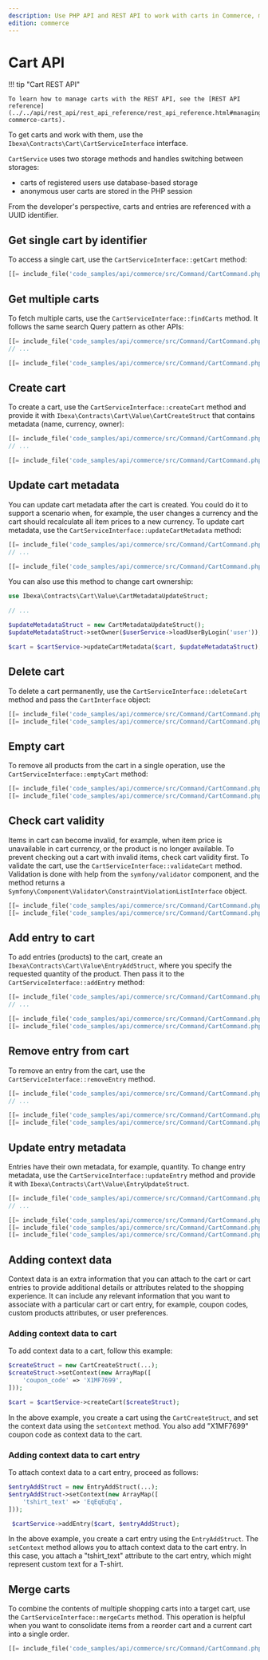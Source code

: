 ```yaml
---
description: Use PHP API and REST API to work with carts in Commerce, manage cart entries, or validate products.
edition: commerce
---
```


# Cart API

!!! tip "Cart REST API"

    To learn how to manage carts with the REST API, see the [REST API reference](../../api/rest_api/rest_api_reference/rest_api_reference.html#managing-commerce-carts).

To get carts and work with them, use the `Ibexa\Contracts\Cart\CartServiceInterface` interface.

`CartService` uses two storage methods and handles switching between storages:

- carts of registered users use database-based storage
- anonymous user carts are stored in the PHP session

From the developer's perspective, carts and entries are referenced with a UUID identifier.

## Get single cart by identifier

To access a single cart, use the `CartServiceInterface::getCart` method:

``` php
[[= include_file('code_samples/api/commerce/src/Command/CartCommand.php', 88, 91) =]]
```

## Get multiple carts

To fetch multiple carts, use the `CartServiceInterface::findCarts` method.
It follows the same search Query pattern as other APIs:

``` php
[[= include_file('code_samples/api/commerce/src/Command/CartCommand.php', 10, 11) =]]
// ...

[[= include_file('code_samples/api/commerce/src/Command/CartCommand.php', 74, 83) =]]
```

## Create cart

To create a cart, use the `CartServiceInterface::createCart` method and provide it with `Ibexa\Contracts\Cart\Value\CartCreateStruct` that contains metadata (name, currency, owner):

``` php
[[= include_file('code_samples/api/commerce/src/Command/CartCommand.php', 8, 9) =]]
// ...

[[= include_file('code_samples/api/commerce/src/Command/CartCommand.php', 95, 104) =]]
```

## Update cart metadata

You can update cart metadata after the cart is created.
You could do it to support a scenario when, for example, the user changes a currency and the cart should recalculate all item prices to a new currency.
To update cart metadata, use the `CartServiceInterface::updateCartMetadata` method:

``` php
[[= include_file('code_samples/api/commerce/src/Command/CartCommand.php', 9, 10) =]]
// ...

[[= include_file('code_samples/api/commerce/src/Command/CartCommand.php', 107, 114) =]]
```

You can also use this method to change cart ownership:

``` php
use Ibexa\Contracts\Cart\Value\CartMetadataUpdateStruct;

// ...

$updateMetadataStruct = new CartMetadataUpdateStruct();
$updateMetadataStruct->setOwner($userService->loadUserByLogin('user'));

$cart = $cartService->updateCartMetadata($cart, $updateMetadataStruct);
```

## Delete cart

To delete a cart permanently, use the `CartServiceInterface::deleteCart` method and pass the `CartInterface` object:

``` php
[[= include_file('code_samples/api/commerce/src/Command/CartCommand.php', 88, 89) =]]
[[= include_file('code_samples/api/commerce/src/Command/CartCommand.php', 149, 150) =]]
```

## Empty cart

To remove all products from the cart in a single operation, use the `CartServiceInterface::emptyCart` method:

``` php
[[= include_file('code_samples/api/commerce/src/Command/CartCommand.php', 88, 89) =]]
[[= include_file('code_samples/api/commerce/src/Command/CartCommand.php', 116, 117) =]]
```

## Check cart validity

Items in cart can become invalid, for example, when item price is unavailable in cart currency, or the product is no longer available.
To prevent checking out a cart with invalid items, check cart validity first.
To validate the cart, use the `CartServiceInterface::validateCart` method.
Validation is done with help from the `symfony/validator` component, and the method returns a `Symfony\Component\Validator\ConstraintViolationListInterface` object.

``` php
[[= include_file('code_samples/api/commerce/src/Command/CartCommand.php', 88, 89) =]]
[[= include_file('code_samples/api/commerce/src/Command/CartCommand.php', 119, 120) =]]
```

## Add entry to cart

To add entries (products) to the cart, create an `Ibexa\Contracts\Cart\Value\EntryAddStruct`, where you specify the requested quantity of the product.
Then pass it to the `CartServiceInterface::addEntry` method:

``` php
[[= include_file('code_samples/api/commerce/src/Command/CartCommand.php', 11, 12) =]]
// ...

[[= include_file('code_samples/api/commerce/src/Command/CartCommand.php', 88, 89) =]]
[[= include_file('code_samples/api/commerce/src/Command/CartCommand.php', 124, 131) =]]
```

## Remove entry from cart

To remove an entry from the cart, use the `CartServiceInterface::removeEntry` method.

``` php
[[= include_file('code_samples/api/commerce/src/Command/CartCommand.php', 11, 12) =]]
// ...

[[= include_file('code_samples/api/commerce/src/Command/CartCommand.php', 88, 89) =]]
[[= include_file('code_samples/api/commerce/src/Command/CartCommand.php', 134, 137) =]]
```

## Update entry metadata

Entries have their own metadata, for example, quantity.
To change entry metadata, use the `CartServiceInterface::updateEntry` method and provide it with `Ibexa\Contracts\Cart\Value\EntryUpdateStruct`.

``` php
[[= include_file('code_samples/api/commerce/src/Command/CartCommand.php', 12, 13) =]]
// ...

[[= include_file('code_samples/api/commerce/src/Command/CartCommand.php', 88, 89) =]]
[[= include_file('code_samples/api/commerce/src/Command/CartCommand.php', 129, 130) =]]
[[= include_file('code_samples/api/commerce/src/Command/CartCommand.php', 139, 147) =]]
```

## Adding context data

Context data is an extra information that you can attach to the cart or cart entries to provide additional details or attributes related to the shopping experience.
It can include any relevant information that you want to associate with a particular cart or cart entry, for example, coupon codes, custom products attributes, or user preferences.

### Adding context data to cart

To add context data to a cart, follow this example:

```php
$createStruct = new CartCreateStruct(...);
$createStruct->setContext(new ArrayMap([
    'coupon_code' => 'X1MF7699',
]));

$cart = $cartService->createCart($createStruct);
```

In the above example, you create a cart using the `CartCreateStruct`, and set the context data using the `setContext` method.
You also add "X1MF7699" coupon code as context data to the cart.

### Adding context data to cart entry

To attach context data to a cart entry, proceed as follows:

```php
$entryAddStruct = new EntryAddStruct(...);
$entryAddStruct->setContext(new ArrayMap([
    'tshirt_text' => 'EqEqEqEq',
]));

 $cartService->addEntry($cart, $entryAddStruct);
```

In the above example, you create a cart entry using the `EntryAddStruct`.
The `setContext` method allows you to attach context data to the cart entry.
In this case, you attach a "tshirt_text" attribute to the cart entry, which might represent custom text for a T-shirt.

## Merge carts

To combine the contents of multiple shopping carts into a target cart, use the `CartServiceInterface::mergeCarts` method.
This operation is helpful when you want to consolidate items from a reorder cart and a current cart into a single order.

```php
[[= include_file('code_samples/api/commerce/src/Command/CartCommand.php', 151, 164) =]]
```
